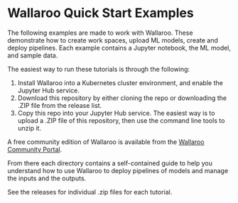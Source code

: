 # Wallaroo Quick Start Examples

The following examples are made to work with Wallaroo.  These demonstrate how to create work spaces, upload ML models, create and deploy pipelines.  Each example contains a Jupyter notebook, the ML model, and sample data.

The easiest way to run these tutorials is through the following:

1. Install Wallaroo into a Kubernetes cluster environment, and enable the Jupyter Hub service.
1. Download this repository by either cloning the repo or downloading the .ZIP file from the release list.
1. Copy this repo into your Jupyter Hub service.  The easiest way is to upload a .ZIP file of this repository, then use the command line tools to unzip it.

A free community edition of Wallaroo is available from the [Wallaroo Community Portal](https://portal.wallaroo.community/).

From there each directory contains a self-contained guide to help you understand how to use Wallaroo to deploy pipelines of models and manage the inputs and the outputs.

See the releases for individual .zip files for each tutorial.
